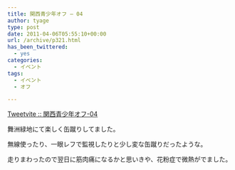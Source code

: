 ```yaml
---
title: 関西青少年オフ – 04
author: tyage
type: post
date: 2011-04-06T05:55:10+00:00
url: /archive/p321.html
has_been_twittered:
  - yes
categories:
  - イベント
tags:
  - イベント
  - オフ

---
```

<p><a href="http://tweetvite.com/event/seisyounen04">Tweetvite :: 関西青少年オフ-04</a></p>
<p>舞洲緑地にて楽しく缶蹴りしてました。</p>
<p>無線使ったり、一眼レフで監視したりと少し変な缶蹴りだったような。</p>
<p>走りまわったので翌日に筋肉痛になるかと思いきや、花粉症で微熱がでました。</p>
